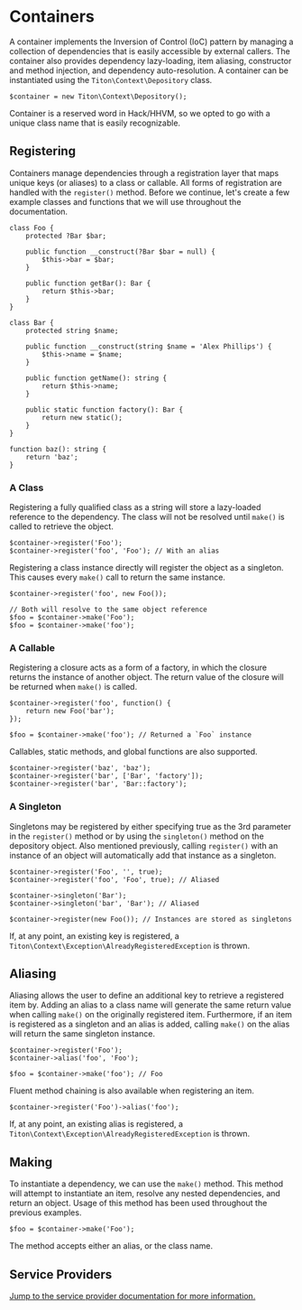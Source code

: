 # Containers #

A container implements the Inversion of Control (IoC) pattern by managing a collection of dependencies that is easily accessible by external callers. The container also provides dependency lazy-loading, item aliasing, constructor and method injection, and dependency auto-resolution. A container can be instantiated using the `Titon\Context\Depository` class.

```hack
$container = new Titon\Context\Depository();
```

<div class="notice is-info">
    Container is a reserved word in Hack/HHVM, so we opted to go with a unique class name that is easily recognizable.
</div>

## Registering ##

Containers manage dependencies through a registration layer that maps unique keys (or aliases) to a class or callable. All forms of registration are handled with the `register()` method. Before we continue, let's create a few example classes and functions that we will use throughout the documentation.

```hack
class Foo {
    protected ?Bar $bar;

    public function __construct(?Bar $bar = null) {
        $this->bar = $bar;
    }

    public function getBar(): Bar {
        return $this->bar;
    }
}

class Bar {
    protected string $name;

    public function __construct(string $name = 'Alex Phillips') {
        $this->name = $name;
    }

    public function getName(): string {
        return $this->name;
    }
    
    public static function factory(): Bar {
        return new static();
    }
}

function baz(): string {
    return 'baz';
}
```

### A Class ###

Registering a fully qualified class as a string will store a lazy-loaded reference to the dependency. The class will not be resolved until `make()` is called to retrieve the object. 

```hack
$container->register('Foo');
$container->register('foo', 'Foo'); // With an alias
```

Registering a class instance directly will register the object as a singleton. This causes every `make()` call to return the same instance.

```hack
$container->register('foo', new Foo());

// Both will resolve to the same object reference
$foo = $container->make('Foo');
$foo = $container->make('foo');
```

### A Callable ###

Registering a closure acts as a form of a factory, in which the closure returns the instance of another object. The return value of the closure will be returned when `make()` is called.

```hack
$container->register('foo', function() {
    return new Foo('bar');
});

$foo = $container->make('foo'); // Returned a `Foo` instance
```

Callables, static methods, and global functions are also supported.

```hack
$container->register('baz', 'baz');
$container->register('bar', ['Bar', 'factory']);
$container->register('bar', 'Bar::factory');
```

### A Singleton ###

Singletons may be registered by either specifying true as the 3rd parameter in the `register()` method or by using the `singleton()` method on the depository object. Also mentioned previously, calling `register()` with an instance of an object will automatically add that instance as a singleton.

```hack
$container->register('Foo', '', true);
$container->register('foo', 'Foo', true); // Aliased

$container->singleton('Bar');
$container->singleton('bar', 'Bar'); // Aliased

$container->register(new Foo()); // Instances are stored as singletons
```

If, at any point, an existing key is registered, a `Titon\Context\Exception\AlreadyRegisteredException` is thrown.

## Aliasing ##

Aliasing allows the user to define an additional key to retrieve a registered item by. Adding an alias to a class name will generate the same return value when calling `make()` on the originally registered item. Furthermore, if an item is registered as a singleton and an alias is added, calling `make()` on the alias will return the same singleton instance.

```hack
$container->register('Foo');
$container->alias('foo', 'Foo');

$foo = $container->make('foo'); // Foo
```

Fluent method chaining is also available when registering an item.

```hack
$container->register('Foo')->alias('foo');
```

If, at any point, an existing alias is registered, a `Titon\Context\Exception\AlreadyRegisteredException` is thrown.

## Making ##

To instantiate a dependency, we can use the `make()` method. This method will attempt to instantiate an item, resolve any nested dependencies, and return an object. Usage of this method has been used throughout the previous examples.

```hack
$foo = $container->make('Foo');
```

The method accepts either an alias, or the class name.

## Service Providers ##

[Jump to the service provider documentation for more information.](service-providers.md)
